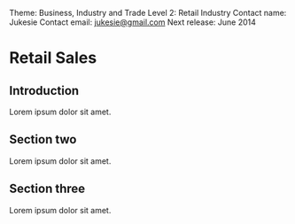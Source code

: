 Theme: Business, Industry and Trade
Level 2: Retail Industry
Contact name: Jukesie
Contact email: jukesie@gmail.com
Next release: June 2014

# Retail Sales

## Introduction

Lorem ipsum dolor sit amet.

## Section two

Lorem ipsum dolor sit amet.

## Section three

Lorem ipsum dolor sit amet.